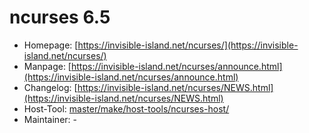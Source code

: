 # ncurses 6.5
 - Homepage: [https://invisible-island.net/ncurses/](https://invisible-island.net/ncurses/)
 - Manpage: [https://invisible-island.net/ncurses/announce.html](https://invisible-island.net/ncurses/announce.html)
 - Changelog: [https://invisible-island.net/ncurses/NEWS.html](https://invisible-island.net/ncurses/NEWS.html)
 - Host-Tool: [master/make/host-tools/ncurses-host/](https://github.com/Freetz-NG/freetz-ng/tree/master/make/host-tools/ncurses-host/)
 - Maintainer: -

